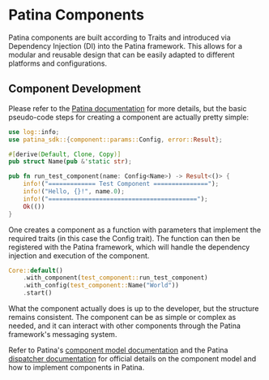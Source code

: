 # Patina Components

Patina components are built according to Traits and introduced via Dependency Injection (DI) into the Patina framework. This allows for a modular and reusable design that can be easily adapted to different platforms and configurations.

## Component Development

Please refer to the [Patina documentation]() for more details, but the basic pseudo-code steps for creating a component are actually pretty simple:

```rust
use log::info;
use patina_sdk::{component::params::Config, error::Result};

#[derive(Default, Clone, Copy)]
pub struct Name(pub &'static str);

pub fn run_test_component(name: Config<Name>) -> Result<()> {
    info!("============= Test Component ===============");
    info!("Hello, {}!", name.0);
    info!("=========================================");
    Ok(())
}
```
One creates a component as a function with parameters that implement the required traits (in this case the Config<Name> trait). The function can then be registered with the Patina framework, which will handle the dependency injection and execution of the component.  

```rust
Core::default()
    .with_component(test_component::run_test_component)
    .with_config(test_component::Name("World"))
    .start()
```

What the component actually does is up to the developer, but the structure remains consistent. The component can be as simple or complex as needed, and it can interact with other components through the Patina framework's messaging system.


Refer to Patina's [component model documentation](https://github.com/OpenDevicePartnership/patina/blob/728c7e3a345a0a74351b14c1ff9a6bf948248fed/docs/src/dxe_core/component_model.md)
and the Patina [dispatcher documentation](https://github.com/OpenDevicePartnership/patina/blob/728c7e3a345a0a74351b14c1ff9a6bf948248fed/docs/src/dxe_core/dispatcher.md)
for official details on the component model and how to implement components in Patina.
